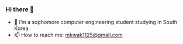 ### Hi there 👋

- 🔭 I’m a sophomore computer engineering student studying in South Korea.
- 📫 How to reach me: mkwak1125@gmail.com
<!--
**MinjuKwak01/MinjuKwak01** is a ✨ _special_ ✨ repository because its `README.md` (this file) appears on your GitHub profile.

Here are some ideas to get you started:

- 🔭 I’m currently working on ...
- 🌱 I’m currently learning ...
- 👯 I’m looking to collaborate on ...
- 🤔 I’m looking for help with ...
- 💬 Ask me about ...
- 📫 How to reach me: ...
- 😄 Pronouns: ...
- ⚡ Fun fact: ...
-->
